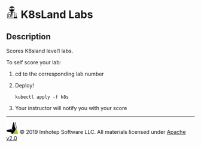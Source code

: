 # <img src="assets/lab.png" width="32" height="auto"/> K8sLand Labs

## Description

Scores K8sland level1 labs.

To self score your lab:

1. cd to the corresponding lab number
2. Deploy!

      ```shell
      kubectl apply -f k8s
      ```

3. Your instructor will notify you with your score

---
<img src="assets/imhotep_logo.png" width="32" height="auto"/> © 2019 Imhotep Software LLC.
All materials licensed under [Apache v2.0](http://www.apache.org/licenses/LICENSE-2.0)
